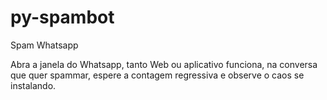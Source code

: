 # py-spambot
Spam Whatsapp

Abra a janela do Whatsapp, tanto Web ou aplicativo funciona, na conversa que quer spammar, espere a contagem regressiva e observe o caos se instalando.
